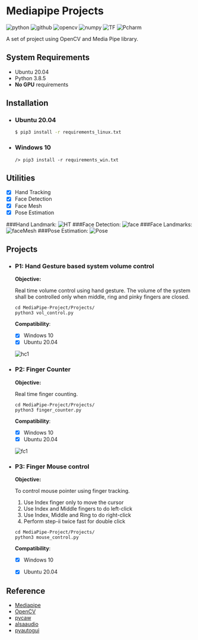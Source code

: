 # Mediapipe Projects

![python](https://img.shields.io/badge/Python-3776AB?style=for-the-badge&logo=python&logoColor=white)
![github](https://img.shields.io/badge/GitHub-100000?style=for-the-badge&logo=github&logoColor=white)
![opencv](https://img.shields.io/badge/OpenCV-27338e?style=for-the-badge&logo=OpenCV&logoColor=white)
![numpy](https://img.shields.io/badge/Numpy-777BB4?style=for-the-badge&logo=numpy&logoColor=white)
![TF](https://img.shields.io/badge/TensorFlow-FF6F00?style=for-the-badge&logo=TensorFlow&logoColor=white)
![Pcharm](https://img.shields.io/badge/PyCharm-000000.svg?&style=for-the-badge&logo=PyCharm&logoColor=white)

A set of project using OpenCV and Media Pipe library.

## System Requirements

* Ubuntu 20.04
* Python 3.8.5
* **No GPU** requirements

## Installation

* ### Ubuntu 20.04
  ```sh
  $ pip3 install -r requirements_linux.txt
  ```
* ### Windows 10
  ```shell
  /> pip3 install -r requirements_win.txt
  ```  

## Utilities

- [X] Hand Tracking
- [X] Face Detection
- [X] Face Mesh
- [X] Pose Estimation

###Hand Landmark:
![HT](gallery/Output/ht.gif)
###Face Detection:
![face](gallery/Output/face.gif)
###Face Landmarks:
![faceMesh](gallery/Output/face_mesh.gif)
###Pose Estimation:
![Pose](gallery/Output/pose_est.gif)

## Projects

* ### P1: Hand Gesture based system volume control
  **Objective:**
  
    Real time volume control using hand gesture. The volume of the system shall be controlled only when middle, ring and
  pinky fingers are closed.
    ```shell
    cd MediaPipe-Project/Projects/
    python3 vol_control.py
    ```
  **Compatibility**:
    - [X] Windows 10
    - [X] Ubuntu 20.04
  
    ![hc1](gallery/Output/VolC.gif)
  
* ### P2: Finger Counter
  **Objective:**  

  Real time finger counting.
    ```shell
    cd MediaPipe-Project/Projects/
    python3 finger_counter.py
    ```
  **Compatibility**:
    - [X] Windows 10
    - [X] Ubuntu 20.04
  
    ![fc1](gallery/Output/FC.gif) 
* ### P3: Finger Mouse control
  **Objective:**  

  To control mouse pointer using finger tracking. 
  1. Use Index finger only to move the cursor
  2. Use Index and Middle fingers to do left-click
  3. Use Index, Middle and Ring to do right-click
  4. Perform step-ii twice fast for double click
  
    ```shell
    cd MediaPipe-Project/Projects/
    python3 mouse_control.py
    ```
  **Compatibility**:
    - [X] Windows 10
    - [X] Ubuntu 20.04
  

## Reference

* [Mediapipe](https://google.github.io/mediapipe/)
* [OpenCV](https://pypi.org/project/opencv-python/)
* [pycaw](https://github.com/AndreMiras/pycaw)
* [alsaaudio](https://pypi.org/project/pyalsaaudio/)
* [pyautogui](https://pypi.org/project/pyautogui/)